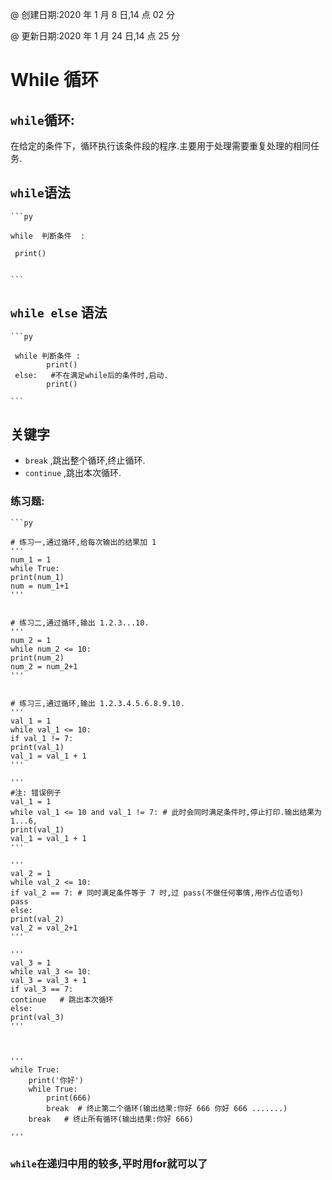 @ 创建日期:2020 年 1 月 8 日,14 点 02 分

@ 更新日期:2020 年 1 月 24 日,14 点 25 分

# While 循环

## `while`循环:

在给定的条件下，循环执行该条件段的程序.主要用于处理需要重复处理的相同任务.

## `while`语法

    ```py

    while  判断条件  :

     print()


    ```

## `while else` 语法

    ```py

     while 判断条件 :
            print()
     else:   #不在满足while后的条件时,启动.
            print()

    ```

## 关键字

- `break` ,跳出整个循环,终止循环.
- `continue` ,跳出本次循环.

### 练习题:

    ```py

    # 练习一,通过循环,给每次输出的结果加 1
    '''
    num_1 = 1
    while True:
    print(num_1)
    num = num_1+1
    '''


    # 练习二,通过循环,输出 1.2.3...10.
    '''
    num_2 = 1
    while num_2 <= 10:
    print(num_2)
    num_2 = num_2+1
    '''


    # 练习三,通过循环,输出 1.2.3.4.5.6.8.9.10.
    '''
    val_1 = 1
    while val_1 <= 10:
    if val_1 != 7:
    print(val_1)
    val_1 = val_1 + 1
    '''

    '''
    #注: 错误例子
    val_1 = 1
    while val_1 <= 10 and val_1 != 7: # 此时会同时满足条件时,停止打印.输出结果为    1...6,
    print(val_1)
    val_1 = val_1 + 1
    '''

    '''
    val_2 = 1
    while val_2 <= 10:
    if val_2 == 7: # 同时满足条件等于 7 时,过 pass(不做任何事情,用作占位语句)
    pass
    else:
    print(val_2)
    val_2 = val_2+1
    '''

    '''
    val_3 = 1
    while val_3 <= 10:
    val_3 = val_3 + 1
    if val_3 == 7:
    continue   # 跳出本次循环
    else:
    print(val_3)
    '''



    '''
    while True:
        print('你好')
        while True:
            print(666)
            break  # 终止第二个循环(输出结果:你好 666 你好 666 .......)
        break   # 终止所有循环(输出结果:你好 666)

    '''

### `while`在递归中用的较多,平时用**for**就可以了
